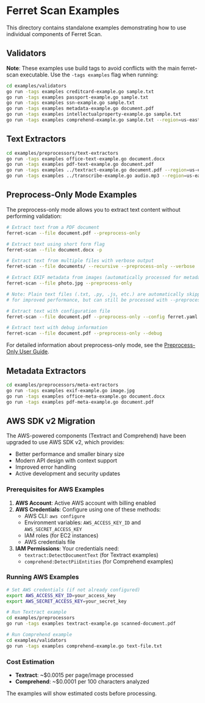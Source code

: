 # Ferret Scan Examples

This directory contains standalone examples demonstrating how to use individual components of Ferret Scan.

## Validators

**Note**: These examples use build tags to avoid conflicts with the main ferret-scan executable. Use the `-tags examples` flag when running:

```bash
cd examples/validators
go run -tags examples creditcard-example.go sample.txt
go run -tags examples passport-example.go sample.txt
go run -tags examples ssn-example.go sample.txt
go run -tags examples metadata-example.go document.pdf
go run -tags examples intellectualproperty-example.go sample.txt
go run -tags examples comprehend-example.go sample.txt --region=us-east-1  # AWS SDK v2
```

## Text Extractors

```bash
cd examples/preprocessors/text-extractors
go run -tags examples office-text-example.go document.docx
go run -tags examples pdf-text-example.go document.pdf
go run -tags examples ../textract-example.go document.pdf --region=us-east-1  # AWS SDK v2
go run -tags examples ../transcribe-example.go audio.mp3 --region=us-east-1  # AWS SDK v2
```

## Preprocess-Only Mode Examples

The preprocess-only mode allows you to extract text content without performing validation:

```bash
# Extract text from a PDF document
ferret-scan --file document.pdf --preprocess-only

# Extract text using short form flag
ferret-scan --file document.docx -p

# Extract text from multiple files with verbose output
ferret-scan --file documents/ --recursive --preprocess-only --verbose

# Extract EXIF metadata from images (automatically processed for metadata)
ferret-scan --file photo.jpg --preprocess-only

# Note: Plain text files (.txt, .py, .js, etc.) are automatically skipped during metadata validation
# for improved performance, but can still be processed with --preprocess-only

# Extract text with configuration file
ferret-scan --file document.pdf --preprocess-only --config ferret.yaml

# Extract text with debug information
ferret-scan --file document.pdf --preprocess-only --debug
```

For detailed information about preprocess-only mode, see the [Preprocess-Only User Guide](../docs/user-guides/README-Preprocess-Only.md).

## Metadata Extractors

```bash
cd examples/preprocessors/meta-extractors
go run -tags examples exif-example.go image.jpg
go run -tags examples office-meta-example.go document.docx
go run -tags examples pdf-meta-example.go document.pdf
```

## AWS SDK v2 Migration

The AWS-powered components (Textract and Comprehend) have been upgraded to use AWS SDK v2, which provides:

- Better performance and smaller binary size
- Modern API design with context support
- Improved error handling
- Active development and security updates

### Prerequisites for AWS Examples

1. **AWS Account**: Active AWS account with billing enabled
2. **AWS Credentials**: Configure using one of these methods:
   - AWS CLI: `aws configure`
   - Environment variables: `AWS_ACCESS_KEY_ID` and `AWS_SECRET_ACCESS_KEY`
   - IAM roles (for EC2 instances)
   - AWS credentials file
3. **IAM Permissions**: Your credentials need:
   - `textract:DetectDocumentText` (for Textract examples)
   - `comprehend:DetectPiiEntities` (for Comprehend examples)

### Running AWS Examples

```bash
# Set AWS credentials (if not already configured)
export AWS_ACCESS_KEY_ID=your_access_key
export AWS_SECRET_ACCESS_KEY=your_secret_key

# Run Textract example
cd examples/preprocessors
go run -tags examples textract-example.go scanned-document.pdf

# Run Comprehend example
cd examples/validators
go run -tags examples comprehend-example.go text-file.txt
```

### Cost Estimation

- **Textract**: ~$0.0015 per page/image processed
- **Comprehend**: ~$0.0001 per 100 characters analyzed

The examples will show estimated costs before processing.
